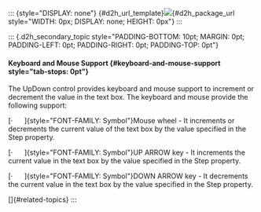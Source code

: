 ::: {style="DISPLAY: none"}
[](ms-xhelp:///?Id=d2h_url_template){#d2h_url_template}![](!package_url!){#d2h_package_url style="WIDTH: 0px; DISPLAY: none; HEIGHT: 0px"}
:::

::: {.d2h_secondary_topic style="PADDING-BOTTOM: 10pt; MARGIN: 0pt; PADDING-LEFT: 0pt; PADDING-RIGHT: 0pt; PADDING-TOP: 0pt"}
#### Keyboard and Mouse Support {#keyboard-and-mouse-support style="tab-stops: 0pt"}

The UpDown control provides keyboard and mouse support to increment or decrement the value in the text box. The keyboard and mouse provide the following support:

[·      ]{style="FONT-FAMILY: Symbol"}Mouse wheel - It increments or decrements the current value of the text box by the value specified in the Step property.

[·      ]{style="FONT-FAMILY: Symbol"}UP ARROW key - It increments the current value in the text box by the value specified in the Step property.

[·      ]{style="FONT-FAMILY: Symbol"}DOWN ARROW key - It decrements the current value in the text box by the value specified in the Step property.

[]{#related-topics}
:::
